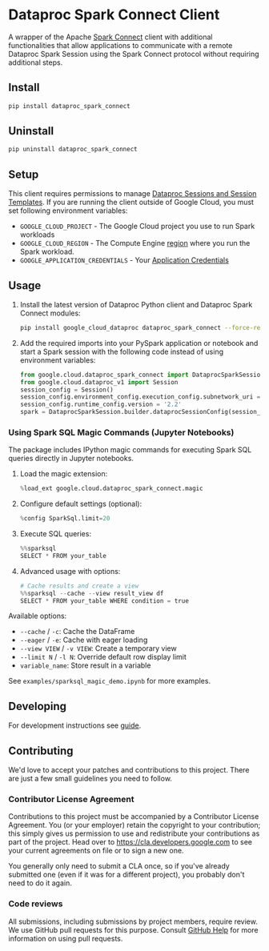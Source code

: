 # Dataproc Spark Connect Client

A wrapper of the Apache [Spark Connect](https://spark.apache.org/spark-connect/)
client with additional functionalities that allow applications to communicate
with a remote Dataproc Spark Session using the Spark Connect protocol without
requiring additional steps.

## Install

```sh
pip install dataproc_spark_connect
```

## Uninstall

```sh
pip uninstall dataproc_spark_connect
```

## Setup

This client requires permissions to
manage [Dataproc Sessions and Session Templates](https://cloud.google.com/dataproc-serverless/docs/concepts/iam).
If you are running the client outside of Google Cloud, you must set following
environment variables:

* `GOOGLE_CLOUD_PROJECT` - The Google Cloud project you use to run Spark
  workloads
* `GOOGLE_CLOUD_REGION` - The Compute
  Engine [region](https://cloud.google.com/compute/docs/regions-zones#available)
  where you run the Spark workload.
* `GOOGLE_APPLICATION_CREDENTIALS` -
  Your [Application Credentials](https://cloud.google.com/docs/authentication/provide-credentials-adc)

## Usage

1. Install the latest version of Dataproc Python client and Dataproc Spark
   Connect modules:

   ```sh
   pip install google_cloud_dataproc dataproc_spark_connect --force-reinstall
   ```

2. Add the required imports into your PySpark application or notebook and start
   a Spark session with the following code instead of using
   environment variables:

   ```python
   from google.cloud.dataproc_spark_connect import DataprocSparkSession
   from google.cloud.dataproc_v1 import Session
   session_config = Session()
   session_config.environment_config.execution_config.subnetwork_uri = '<subnet>'
   session_config.runtime_config.version = '2.2'
   spark = DataprocSparkSession.builder.dataprocSessionConfig(session_config).getOrCreate()
   ```

### Using Spark SQL Magic Commands (Jupyter Notebooks)

The package includes IPython magic commands for executing Spark SQL queries directly in Jupyter notebooks.

1. Load the magic extension:
   ```python
   %load_ext google.cloud.dataproc_spark_connect.magic
   ```

2. Configure default settings (optional):
   ```python
   %config SparkSql.limit=20
   ```

3. Execute SQL queries:
   ```python
   %%sparksql
   SELECT * FROM your_table
   ```

4. Advanced usage with options:
   ```python
   # Cache results and create a view
   %%sparksql --cache --view result_view df
   SELECT * FROM your_table WHERE condition = true
   ```

Available options:
- `--cache` / `-c`: Cache the DataFrame
- `--eager` / `-e`: Cache with eager loading
- `--view VIEW` / `-v VIEW`: Create a temporary view
- `--limit N` / `-l N`: Override default row display limit
- `variable_name`: Store result in a variable

See `examples/sparksql_magic_demo.ipynb` for more examples.

## Developing

For development instructions see [guide](DEVELOPING.md).

## Contributing

We'd love to accept your patches and contributions to this project. There are
just a few small guidelines you need to follow.

### Contributor License Agreement

Contributions to this project must be accompanied by a Contributor License
Agreement. You (or your employer) retain the copyright to your contribution;
this simply gives us permission to use and redistribute your contributions as
part of the project. Head over to <https://cla.developers.google.com> to see
your current agreements on file or to sign a new one.

You generally only need to submit a CLA once, so if you've already submitted one
(even if it was for a different project), you probably don't need to do it
again.

### Code reviews

All submissions, including submissions by project members, require review. We
use GitHub pull requests for this purpose. Consult
[GitHub Help](https://help.github.com/articles/about-pull-requests/) for more
information on using pull requests.
